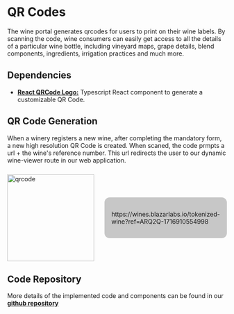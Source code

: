 # QR Codes

The wine portal generates qrcodes for users to print on their wine labels. By scanning the code, wine consumers can easily get access to all the details of a particular wine bottle, including vineyard maps, grape details, blend components, ingredients, irrigation practices and much more.

## Dependencies

- [**React QRCode Logo:**](https://www.npmjs.com/package/react-qrcode-logo) Typescript React component to generate a customizable QR Code.

## QR Code Generation

When a winery registers a new wine, after completing the mandatory form, a new high resolution QR Code is created. When scaned, the code prmpts a url + the wine's reference number. This url redirects the user to our dynamic wine-viewer route in our web application.

<div style="display:flex; align-items: center; gap: 24px; margin-top: 24px;">
    <img src="https://firebasestorage.googleapis.com/v0/b/wine-app-dev-c46a6.appspot.com/o/docs%2Fqrcode.png?alt=media&token=dc544a18-4fa4-44b2-acf2-03e521a0dfc6" alt="qrcode" style="width:200px;"/>
    <div style="background: #33333344; padding: 16px; border-radius: 12px;">
        <p>https://wines.blazarlabs.io/tokenized-wine?ref=ARQ2Q-1716910554998<p/>
    </div>
</div>

## Code Repository

More details of the implemented code and components can be found in our [**github repository**](https://github.com/blazarlabs-io/wine-app/blob/develop/src/components/molecules/ReviewWine/index.tsx)
